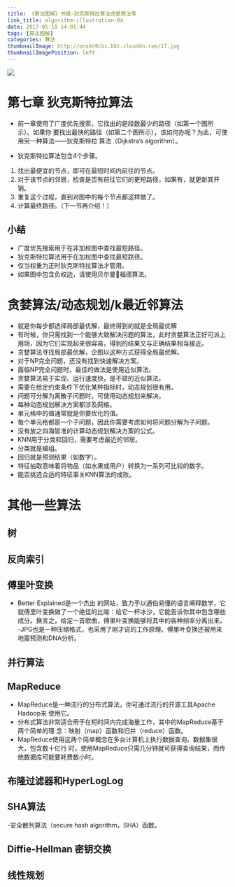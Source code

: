 ```yaml
---
title: 《算法图解》书摘-狄克斯特拉算法贪婪算法等
link_title: algorithm-illustration-04
date: 2017-05-18 14:01:44
tags: [算法图解]
categories: 算法
thumbnailImage: http://onxkn9cbz.bkt.clouddn.com/17.jpg	
thumbnailImagePosition: left
---
```

<!-- toc -->
<!-- more -->
<!--more-->
![](http://onxkn9cbz.bkt.clouddn.com/17.jpg)
# 第七章 狄克斯特拉算法
- 前一章使用了广度优先搜索，它找出的是段数最少的路径（如第一个图所示）。如果你
要找出最快的路径（如第二个图所示），该如何办呢？为此，可使用另一种算法——狄克斯特拉
算法（Dijkstra’s algorithm）。

- 狄克斯特拉算法包含4个步骤。
1. 找出最便宜的节点，即可在最短时间内前往的节点。
2. 对于该节点的邻居，检查是否有前往它们的更短路径，如果有，就更新其开销。
3. 重复这个过程，直到对图中的每个节点都这样做了。
4. 计算最终路径。（下一节再介绍！）

## 小结
- 广度优先搜索用于在非加权图中查找最短路径。
- 狄克斯特拉算法用于在加权图中查找最短路径。
- 仅当权重为正时狄克斯特拉算法才管用。
- 如果图中包含负权边，请使用贝尔曼福德算法。

# 贪婪算法/动态规划/k最近邻算法
- 就是你每步都选择局部最优解，最终得到的就是全局最优解
- 有时候，你只需找到一个能够大致解决问题的算法，此时贪婪算法正好可派上用场，因为它们实现起来很容易，得到的结果又与正确结果相当接近。
- 贪婪算法寻找局部最优解，企图以这种方式获得全局最优解。
- 对于NP完全问题，还没有找到快速解决方案。
- 面临NP完全问题时，最佳的做法是使用近似算法。
- 贪婪算法易于实现、运行速度快，是不错的近似算法。
- 需要在给定约束条件下优化某种指标时，动态规划很有用。
- 问题可分解为离散子问题时，可使用动态规划来解决。
- 每种动态规划解决方案都涉及网格。
- 单元格中的值通常就是你要优化的值。
- 每个单元格都是一个子问题，因此你需要考虑如何将问题分解为子问题。
- 没有放之四海皆准的计算动态规划解决方案的公式。
-  KNN用于分类和回归，需要考虑最近的邻居。
- 分类就是编组。
- 回归就是预测结果（如数字）。
- 特征抽取意味着将物品（如水果或用户）转换为一系列可比较的数字。
- 能否挑选合适的特征事关KNN算法的成败。

# 其他一些算法
## 树
## 反向索引
## 傅里叶变换
- Better Explained是一个杰出
的网站，致力于以通俗易懂的语言阐释数学，它就傅里叶变换做了一个绝佳的比喻：给它一杯冰沙，它能告诉你其中包含哪些成分。换言之，给定一首歌曲，傅里叶变换能够将其中的各种频率分离出来。
-JPG也是一种压缩格式，也采用了刚才说的工作原理。傅里叶变换还被用来地震预测和DNA分析。

## 并行算法
## MapReduce
- MapReduce是一种流行的分布式算法，你可通过流行的开源工具Apache Hadoop来
使用它。
- 分布式算法非常适合用于在短时间内完成海量工作，其中的MapReduce基于两个简单的理
念：映射（map）函数和归并（reduce）函数。
- MapReduce使用这两个简单概念在多台计算机上执行数据查询。数据集很大，包含数十亿行
时，使用MapReduce只需几分钟就可获得查询结果，而传统数据库可能要耗费数小时。

## 布隆过滤器和HyperLogLog
## SHA算法
-安全散列算法（secure hash algorithm，SHA）函数。
## Diffie-Hellman 密钥交换
## 线性规划

